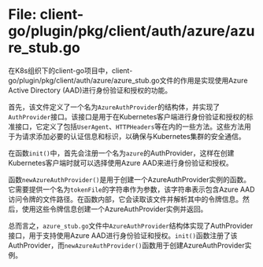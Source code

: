 # File: client-go/plugin/pkg/client/auth/azure/azure_stub.go

在K8s组织下的client-go项目中，client-go/plugin/pkg/client/auth/azure/azure_stub.go文件的作用是实现使用Azure Active Directory (AAD)进行身份验证和授权的功能。

首先，该文件定义了一个名为`AzureAuthProvider`的结构体，并实现了`AuthProvider`接口。该接口是用于在Kubernetes客户端进行身份验证和授权的标准接口，它定义了包括`UserAgent`、`HTTPHeaders`等在内的一些方法。这些方法用于为请求添加必要的认证信息和标识，以确保与Kubernetes集群的安全通信。

在函数`init()`中，首先会注册一个名为`azure`的AuthProvider，这样在创建Kubernetes客户端时就可以选择使用Azure AAD来进行身份验证和授权。

函数`newAzureAuthProvider()`是用于创建一个AzureAuthProvider实例的函数。它需要提供一个名为`tokenFile`的字符串作为参数，该字符串表示包含Azure AAD访问令牌的文件路径。在函数内部，它会读取该文件并解析其中的令牌信息。然后，使用这些令牌信息创建一个AzureAuthProvider实例并返回。

总而言之，`azure_stub.go`文件中`AzureAuthProvider`结构体实现了AuthProvider接口，用于支持使用Azure AAD进行身份验证和授权。`init()`函数注册了该AuthProvider，而`newAzureAuthProvider()`函数用于创建AzureAuthProvider实例。

